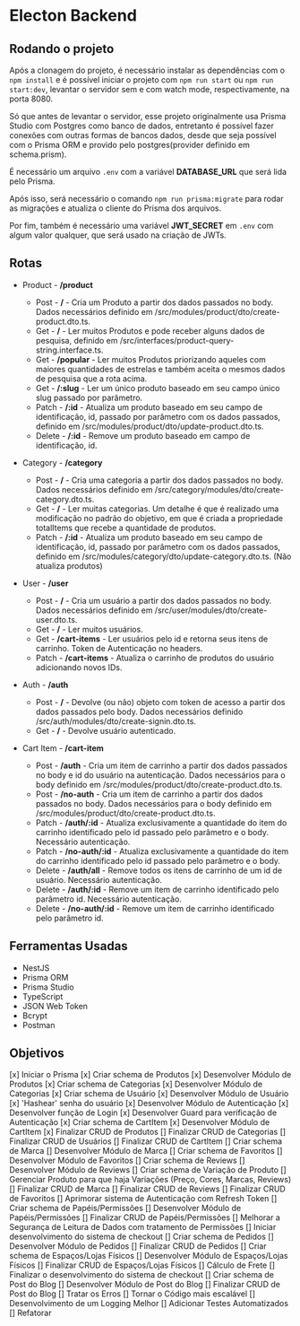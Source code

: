 # Electon Backend

## Rodando o projeto

Após a clonagem do projeto, é necessário instalar as dependências com o `npm install` e é possível iniciar o projeto com `npm run start` ou `npm run start:dev`, levantar o servidor sem e com watch mode, respectivamente, na porta 8080.

Só que antes de levantar o servidor, esse projeto originalmente usa Prisma Studio com Postgres como banco de dados, entretanto é possível fazer conexões com outras formas de bancos dados, desde que seja possível com o Prisma ORM e provido pelo postgres(provider definido em schema.prism).

É necessário um arquivo `.env` com a variável **DATABASE_URL** que será lida pelo Prisma.

Após isso, será necessário o comando `npm run prisma:migrate` para rodar as migrações e atualiza o cliente do Prisma dos arquivos.

Por fim, também é necessário uma variável **JWT_SECRET** em `.env` com algum valor qualquer, que será usado na criação de JWTs.

## Rotas

- Product - **/product**

  - Post - **/** - Cria um Produto a partir dos dados passados no body. Dados necessários definido em /src/modules/product/dto/create-product.dto.ts.
  - Get - **/** - Ler muitos Produtos e pode receber alguns dados de pesquisa, definido em /src/interfaces/product-query-string.interface.ts.
  - Get - **/popular** - Ler muitos Produtos priorizando aqueles com maiores quantidades de estrelas e também aceita o mesmos dados de pesquisa que a rota acima.
  - Get - **/:slug** - Ler um único produto baseado em seu campo único slug passado por parâmetro.
  - Patch - **/:id** - Atualiza um produto baseado em seu campo de identificação, id, passado por parâmetro com os dados passados, definido em /src/modules/product/dto/update-product.dto.ts.
  - Delete - **/:id** - Remove um produto baseado em campo de identificação, id.

- Category - **/category**

  - Post - **/** - Cria uma categoria a partir dos dados passados no body. Dados necessários definido em /src/category/modules/dto/create-category.dto.ts.
  - Get - **/** - Ler muitas categorias. Um detalhe é que é realizado uma modificação no padrão do objetivo, em que é criada a propriedade totalItems que recebe a quantidade de produtos.
  - Patch - **/:id** - Atualiza um produto baseado em seu campo de identificação, id, passado por parâmetro com os dados passados, definido em /src/modules/category/dto/update-category.dto.ts. (Não atualiza produtos)

- User - **/user**

  - Post - **/** - Cria um usuário a partir dos dados passados no body. Dados necessários definido em /src/user/modules/dto/create-user.dto.ts.
  - Get - **/** - Ler muitos usuários.
  - Get - **/cart-items** - Ler usuários pelo id e retorna seus itens de carrinho. Token de Autenticação no headers.
  - Patch - **/cart-items** - Atualiza o carrinho de produtos do usuário adicionando novos IDs.

- Auth - **/auth**

  - Post - **/** - Devolve (ou não) objeto com token de acesso a partir dos dados passados pelo body. Dados necessários definido /src/auth/modules/dto/create-signin.dto.ts.
  - Get - **/** - Devolve usuário autenticado.

- Cart Item - **/cart-item**

  - Post - **/auth** - Cria um item de carrinho a partir dos dados passados no body e id do usuário na autenticação. Dados necessários para o body definido em /src/modules/product/dto/create-product.dto.ts.
  - Post - **/no-auth** - Cria um item de carrinho a partir dos dados passados no body. Dados necessários para o body definido em /src/modules/product/dto/create-product.dto.ts.
  - Patch - **/auth/:id** - Atualiza exclusivamente a quantidade do item do carrinho identificado pelo id passado pelo parâmetro e o body. Necessário autenticação.
  - Patch - **/no-auth/:id** - Atualiza exclusivamente a quantidade do item do carrinho identificado pelo id passado pelo parâmetro e o body.
  - Delete - **/auth/all** - Remove todos os itens de carrinho de um id de usuário. Necessário autenticação.
  - Delete - **/auth/:id** - Remove um item de carrinho identificado pelo parâmetro id. Necessário autenticação.
  - Delete - **/no-auth/:id** - Remove um item de carrinho identificado pelo parâmetro id.

## Ferramentas Usadas

- NestJS
- Prisma ORM
- Prisma Studio
- TypeScript
- JSON Web Token
- Bcrypt
- Postman

## Objetivos

[x] Iniciar o Prisma
[x] Criar schema de Produtos
[x] Desenvolver Módulo de Produtos
[x] Criar schema de Categorias
[x] Desenvolver Módulo de Categorias
[x] Criar schema de Usuário
[x] Desenvolver Módulo de Usuário
[x] 'Hashear' senha do usuário
[x] Desenvolver Módulo de Autenticação
[x] Desenvolver função de Login
[x] Desenvolver Guard para verificação de Autenticação
[x] Criar schema de CartItem
[x] Desenvolver Módulo de CartItem
[x] Finalizar CRUD de Produtos
[] Finalizar CRUD de Categorias
[] Finalizar CRUD de Usuários
[] Finalizar CRUD de CartItem
[] Criar schema de Marca
[] Desenvolver Módulo de Marca
[] Criar schema de Favoritos
[] Desenvolver Módulo de Favoritos
[] Criar schema de Reviews
[] Desenvolver Módulo de Reviews
[] Criar schema de Variação de Produto
[] Gerenciar Produto para que haja Variações (Preço, Cores, Marcas, Reviews)
[] Finalizar CRUD de Marca
[] Finalizar CRUD de Reviews
[] Finalizar CRUD de Favoritos
[] Aprimorar sistema de Autenticação com Refresh Token
[] Criar schema de Papéis/Permissões
[] Desenvolver Módulo de Papéis/Permissões
[] Finalizar CRUD de Papéis/Permissões
[] Melhorar a Segurança de Leitura de Dados com tratamento de Permissões
[] Iniciar desenvolvimento do sistema de checkout
[] Criar schema de Pedidos
[] Desenvolver Módulo de Pedidos
[] Finalizar CRUD de Pedidos
[] Criar schema de Espaços/Lojas Físicos
[] Desenvolver Módulo de Espaços/Lojas Físicos
[] Finalizar CRUD de Espaços/Lojas Físicos
[] Cálculo de Frete
[] Finalizar o desenvolvimento do sistema de checkout
[] Criar schema de Post do Blog
[] Desenvolver Módulo de Post do Blog
[] Finalizar CRUD de Post do Blog
[] Tratar os Erros
[] Tornar o Código mais escalável
[] Desenvolvimento de um Logging Melhor
[] Adicionar Testes Automatizados
[] Refatorar
